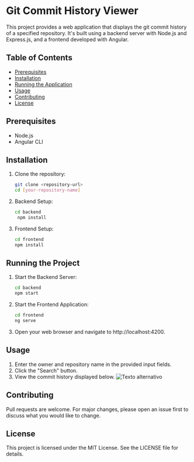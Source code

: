 # Git Commit History Viewer

This project provides a web application that displays the git commit history of a specified repository. It's built using a backend server with Node.js and Express.js, and a frontend developed with Angular.

## Table of Contents

- [Prerequisites](#prerequisites)
- [Installation](#installation)
- [Running the Application](#running-the-application)
- [Usage](#usage)
- [Contributing](#contributing)
- [License](#license)

## Prerequisites

- Node.js
- Angular CLI

## Installation

1. Clone the repository:
   ```bash
   git clone <repository-url>
   cd [your-repository-name]

2. Backend Setup:
   ```bash
   cd backend
    npm install
   
4. Frontend Setup:
   ```bash
   cd frontend
   npm install


## Running the Project
1. Start the Backend Server:
   ```bash
   cd backend
   npm start
3. Start the Frontend Application:
   ```bash
   cd frontend
   ng serve
5. Open your web browser and navigate to http://localhost:4200.

## Usage
1. Enter the owner and repository name in the provided input fields.
2. Click the "Search" button.
3. View the commit history displayed below.
   ![Texto alternativo](./exaple.png)
  


## Contributing
Pull requests are welcome. For major changes, please open an issue first to discuss what you would like to change.

## License
This project is licensed under the MIT License. See the LICENSE file for details.

